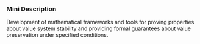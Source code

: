 ### Mini Description

Development of mathematical frameworks and tools for proving properties about value system stability and providing formal guarantees about value preservation under specified conditions.
